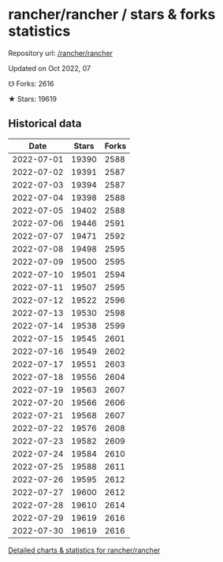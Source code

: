 # rancher/rancher / stars & forks statistics

Repository url: [/rancher/rancher](https://github.com/rancher/rancher)

Updated on Oct 2022, 07

☋ Forks: 2616

★ Stars: 19619

## Historical data
| Date | Stars | Forks |
|------|-------|-------|
| 2022-07-01 | 19390 | 2588 | 
| 2022-07-02 | 19391 | 2587 | 
| 2022-07-03 | 19394 | 2587 | 
| 2022-07-04 | 19398 | 2588 | 
| 2022-07-05 | 19402 | 2588 | 
| 2022-07-06 | 19446 | 2591 | 
| 2022-07-07 | 19471 | 2592 | 
| 2022-07-08 | 19498 | 2595 | 
| 2022-07-09 | 19500 | 2595 | 
| 2022-07-10 | 19501 | 2594 | 
| 2022-07-11 | 19507 | 2595 | 
| 2022-07-12 | 19522 | 2596 | 
| 2022-07-13 | 19530 | 2598 | 
| 2022-07-14 | 19538 | 2599 | 
| 2022-07-15 | 19545 | 2601 | 
| 2022-07-16 | 19549 | 2602 | 
| 2022-07-17 | 19551 | 2603 | 
| 2022-07-18 | 19556 | 2604 | 
| 2022-07-19 | 19563 | 2607 | 
| 2022-07-20 | 19566 | 2606 | 
| 2022-07-21 | 19568 | 2607 | 
| 2022-07-22 | 19576 | 2608 | 
| 2022-07-23 | 19582 | 2609 | 
| 2022-07-24 | 19584 | 2610 | 
| 2022-07-25 | 19588 | 2611 | 
| 2022-07-26 | 19595 | 2612 | 
| 2022-07-27 | 19600 | 2612 | 
| 2022-07-28 | 19610 | 2614 | 
| 2022-07-29 | 19619 | 2616 | 
| 2022-07-30 | 19619 | 2616 | 


[Detailed charts & statistics for rancher/rancher](https://reviewgithub.com/rep/rancher/rancher)
